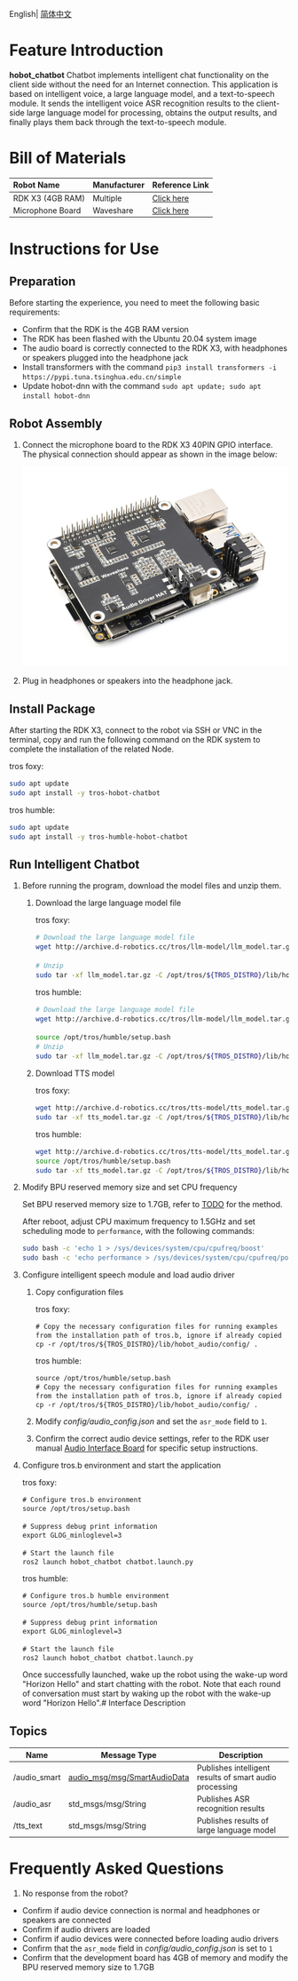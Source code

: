 English| [简体中文](./README_cn.md)

# Feature Introduction

**hobot_chatbot** Chatbot implements intelligent chat functionality on the client side without the need for an Internet connection. This application is based on intelligent voice, a large language model, and a text-to-speech module. It sends the intelligent voice ASR recognition results to the client-side large language model for processing, obtains the output results, and finally plays them back through the text-to-speech module.

# Bill of Materials

| Robot Name        | Manufacturer | Reference Link                                                |
| :-----------------| ------------ | ------------------------------------------------------------- |
| RDK X3 (4GB RAM)  | Multiple     | [Click here](https://developer.d-robotics.cc/rdkx3)              |
| Microphone Board  | Waveshare    | [Click here](https://www.waveshare.net/shop/Audio-Driver-HAT.htm) |

# Instructions for Use

## Preparation

Before starting the experience, you need to meet the following basic requirements:

- Confirm that the RDK is the 4GB RAM version
- The RDK has been flashed with the Ubuntu 20.04 system image
- The audio board is correctly connected to the RDK X3, with headphones or speakers plugged into the headphone jack
- Install transformers with the command `pip3 install transformers -i https://pypi.tuna.tsinghua.edu.cn/simple`
- Update hobot-dnn with the command `sudo apt update; sudo apt install hobot-dnn`

## Robot Assembly

1. Connect the microphone board to the RDK X3 40PIN GPIO interface. The physical connection should appear as shown in the image below:

    ![x3pi_mic](./imgs/x3pi_mic.png)

2. Plug in headphones or speakers into the headphone jack.

## Install Package

After starting the RDK X3, connect to the robot via SSH or VNC in the terminal, copy and run the following command on the RDK system to complete the installation of the related Node.

tros foxy:
```bash
sudo apt update
sudo apt install -y tros-hobot-chatbot
```

tros humble:
```bash
sudo apt update
sudo apt install -y tros-humble-hobot-chatbot
```

## Run Intelligent Chatbot

1. Before running the program, download the model files and unzip them.

    1. Download the large language model file

        tros foxy:
        ```bash
        # Download the large language model file
        wget http://archive.d-robotics.cc/tros/llm-model/llm_model.tar.gz

        # Unzip
        sudo tar -xf llm_model.tar.gz -C /opt/tros/${TROS_DISTRO}/lib/hobot_llm/
        ```

        tros humble:
        ```bash
        # Download the large language model file
        wget http://archive.d-robotics.cc/tros/llm-model/llm_model.tar.gz

        source /opt/tros/humble/setup.bash
        # Unzip
        sudo tar -xf llm_model.tar.gz -C /opt/tros/${TROS_DISTRO}/lib/hobot_llm/
        ```

   2. Download TTS model

        tros foxy:
       ```bash
       wget http://archive.d-robotics.cc/tros/tts-model/tts_model.tar.gz
       sudo tar -xf tts_model.tar.gz -C /opt/tros/${TROS_DISTRO}/lib/hobot_tts/
       ```

        tros humble:
       ```bash
       wget http://archive.d-robotics.cc/tros/tts-model/tts_model.tar.gz
       source /opt/tros/humble/setup.bash
       sudo tar -xf tts_model.tar.gz -C /opt/tros/${TROS_DISTRO}/lib/hobot_tts/
       ```

2. Modify BPU reserved memory size and set CPU frequency

    Set BPU reserved memory size to 1.7GB, refer to [TODO]() for the method.

    After reboot, adjust CPU maximum frequency to 1.5GHz and set scheduling mode to `performance`, with the following commands:

    ```bash
    sudo bash -c 'echo 1 > /sys/devices/system/cpu/cpufreq/boost'
    sudo bash -c 'echo performance > /sys/devices/system/cpu/cpufreq/policy0/scaling_governor'
    ```

3. Configure intelligent speech module and load audio driver

   1. Copy configuration files

        tros foxy:
        ```shell
        # Copy the necessary configuration files for running examples from the installation path of tros.b, ignore if already copied
        cp -r /opt/tros/${TROS_DISTRO}/lib/hobot_audio/config/ .
        ```

        tros humble:
        ```shell
        source /opt/tros/humble/setup.bash
        # Copy the necessary configuration files for running examples from the installation path of tros.b, ignore if already copied
        cp -r /opt/tros/${TROS_DISTRO}/lib/hobot_audio/config/ .
        ```

   2. Modify *config/audio_config.json* and set the `asr_mode` field to `1`.

   3. Confirm the correct audio device settings, refer to the RDK user manual [Audio Interface Board](https://developer.horizon.cc/documents_rdk/hardware_development/rdk_x3/audio_board) for specific setup instructions.

4. Configure tros.b environment and start the application

    tros foxy:
    ```shell
    # Configure tros.b environment
    source /opt/tros/setup.bash

    # Suppress debug print information
    export GLOG_minloglevel=3

    # Start the launch file
    ros2 launch hobot_chatbot chatbot.launch.py
    ```

    tros humble:
    ```shell
    # Configure tros.b humble environment
    source /opt/tros/humble/setup.bash

    # Suppress debug print information
    export GLOG_minloglevel=3

    # Start the launch file
    ros2 launch hobot_chatbot chatbot.launch.py
    ```

    Once successfully launched, wake up the robot using the wake-up word "Horizon Hello" and start chatting with the robot. Note that each round of conversation must start by waking up the robot with the wake-up word "Horizon Hello".# Interface Description

## Topics

| Name         | Message Type                                                                                                            | Description                                    |
| ------------ | ----------------------------------------------------------------------------------------------------------------------- | ---------------------------------------------- |
| /audio_smart | [audio_msg/msg/SmartAudioData](https://github.com/D-Robotics/hobot_msgs/blob/develop/audio_msg/msg/SmartAudioData.msg) | Publishes intelligent results of smart audio processing |
| /audio_asr   | std_msgs/msg/String                                                                                                    | Publishes ASR recognition results               |
| /tts_text    | std_msgs/msg/String                                                                                                    | Publishes results of large language model       |

# Frequently Asked Questions

1. No response from the robot?

- Confirm if audio device connection is normal and headphones or speakers are connected
- Confirm if audio drivers are loaded
- Confirm if audio devices were connected before loading audio drivers
- Confirm that the `asr_mode` field in *config/audio_config.json* is set to `1`
- Confirm that the development board has 4GB of memory and modify the BPU reserved memory size to 1.7GB

